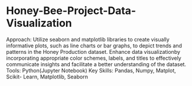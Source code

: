 # Honey-Bee-Project-Data-Visualization
Approach: Utilize seaborn and matplotlib libraries to create visually informative plots, such as line charts or bar graphs, to depict trends and patterns in the Honey Production dataset. Enhance data visualizationby incorporating appropriate color schemes, labels, and titles to effectively communicate insights and facilitate a better understanding of the dataset.
Tools: Python(Jupyter Notebook)
Key Skills: Pandas, Numpy, Matplot, Scikit- Learn, Matplotlib, Seaborn
